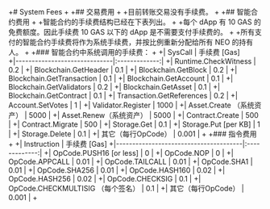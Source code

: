 +# System Fees
 +
 +## 交易费用
 +
 +目前转账交易没有手续费。
 +
 +## 智能合约费用
 +
 +智能合约的手续费结构已经在下表列出。
 +
 +每个 dApp 有 10 GAS 的免费额度。因此手续费 10 GAS 以下的 dApp 是不需要支付手续费的。
 +
 +所有支付的智能合约手续费将作为系统手续费，并按比例重新分配给所有 NEO 的持有人。
 +
 +### 智能合约中系统调用的手续费：
 +
 +| SysCall                      | 手续费 [Gas]  
 +|------------------------------|:-------------:|
 +| Runtime.CheckWitness         | 0.2           |
 +| Blockchain.GetHeader         | 0.1           |
 +| Blockchain.GetBlock          | 0.2           |
 +| Blockchain.GetTransaction    | 0.1           |
 +| Blockchain.GetAccount        | 0.1           |
 +| Blockchain.GetValidators     | 0.2           |
 +| Blockchain.GetAsset          | 0.1           |
 +| Blockchain.GetContract       | 0.1           |
 +| Transaction.GetReferences    | 0.2           |
 +| Account.SetVotes             | 1             |
 +| Validator.Register           | 1000          |
 +| Asset.Create （系统资产）     | 5000          |
 +| Asset.Renew（系统资产）       | 5000          |
 +| Contract.Create              | 500           |
 +| Contract.Migrate             | 500           |
 +| Storage.Get                  | 0.1           |
 +| Storage.Put [per KB]         | 1             |
 +| Storage.Delete               | 0.1           |
 +| 其它（每行OpCode）            | 0.001         |
 +
 +### 指令费用
 +
 +| Instruction                           | 手续费 [Gas] 
 +|---------------------------------------|:-------------:|
 +| OpCode.PUSH16 [or less]               | 0             |
 +| OpCode.NOP                            | 0             |
 +| OpCode.APPCALL                        | 0.01          |
 +| OpCode.TAILCALL                       | 0.01          |
 +| OpCode.SHA1                           | 0.01          |
 +| OpCode.SHA256                         | 0.01          |
 +| OpCode.HASH160                        | 0.02          |
 +| OpCode.HASH256                        | 0.02          |
 +| OpCode.CHECKSIG                       | 0.1           |
 +| OpCode.CHECKMULTISIG （每个签名）      | 0.1           |
 +| 其它（每行OpCode）                     | 0.001         |
 +
